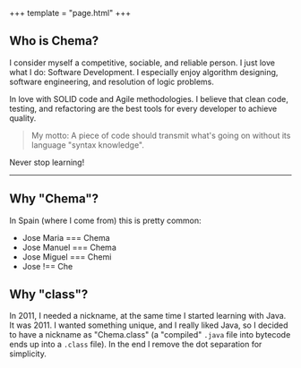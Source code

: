+++
template = "page.html"
+++

## Who is Chema?

I consider myself a competitive, sociable, and reliable person. 
I just love what I do: Software Development.
I especially enjoy algorithm designing, software engineering, and resolution of logic problems.

In love with SOLID code and Agile methodologies.
I believe that clean code, testing, and refactoring are the best tools for every developer to achieve quality.

> My motto: A piece of code should transmit what's going on without its language "syntax knowledge".

Never stop learning!

---

## Why "Chema"?

In Spain (where I come from) this is pretty common: 
- Jose Maria === Chema
- Jose Manuel === Chema
- Jose Miguel === Chemi
- Jose !== Che

## Why "class"?

In 2011, I needed a nickname, at the same time I started learning with Java. It was 2011. 
I wanted something unique, and I really liked Java, so I decided to have a nickname 
as "Chema.class" (a "compiled" `.java` file into bytecode ends up into a `.class` file).
In the end I remove the dot separation for simplicity.  